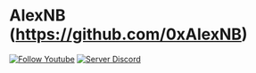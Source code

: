 # AlexNB (https://github.com/0xAlexNB)
[![Follow Youtube](https://img.shields.io/youtube/channel/subscribers/UCnTxwFZ_j763lcooLW-IF0g?style=social&logo=youtube)](https://youtube.com/c/AlexNB)
[![Server Discord](https://img.shields.io/discord/911487285990674473?style=for-the-badge)](https://discord.gg/d5dZSfgBZr)
